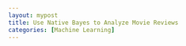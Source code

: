 ```yaml
---
layout: mypost
title: Use Native Bayes to Analyze Movie Reviews
categories: [Machine Learning]
---
```

